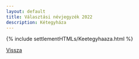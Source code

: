 ```yaml
---
layout: default
title: Választási névjegyzék 2022
description: Kétegyháza
---
```


{% include settlementHTMLs/Keetegyhaaza.html %}

[Vissza](../)